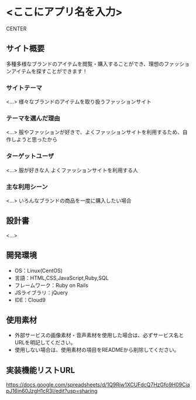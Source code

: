 # <ここにアプリ名を入力>
  CENTER
## サイト概要
  多種多様なブランドのアイテムを閲覧・購入することができ、理想のファッションアイテムを探すことができます！
### サイトテーマ
<...>
  様々なブランドのアイテムを取り扱うファッションサイト
### テーマを選んだ理由
<...>
  服やファッションが好きで、よくファッションサイトを利用するため、自作しようと思ったから
### ターゲットユーザ
<...>
  服が好きな人  よくファッションサイトを利用する人
### 主な利用シーン
<...>
  いろんなブランドの商品を一度に購入したい場合
## 設計書
<...>

## 開発環境
- OS：Linux(CentOS)
- 言語：HTML,CSS,JavaScript,Ruby,SQL
- フレームワーク：Ruby on Rails
- JSライブラリ：jQuery
- IDE：Cloud9

## 使用素材
- 外部サービスの画像素材・音声素材を使用した場合は、必ずサービス名とURLを明記してください。
- 使用しない場合は、使用素材の項目をREADMEから削除してください。

## 実装機能リストURL
https://docs.google.com/spreadsheets/d/1Q9Rjw1XCUFdcQ7HzGfo9H09CiapJ16in60JzgH1cR3I/edit?usp=sharing